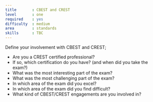 ```yaml
---
title       : CBEST and CREST
level       : one
required    : yes
difficulty  : medium
area        : standards
skills      : TBC
---
```


Define your involvement with CBEST and CREST;

 - Are you a CREST certified professional?
  - If so, which certification do you have? (and when did you take the exam?)
  - What was the most interesting part of the exam?
  - What was the most challenging part of the exam?
  - In which area of the exam did you excel?
  - In which area of the exam did you find difficult?
 - What kind of CBEST/CREST engagements are you involved in?
